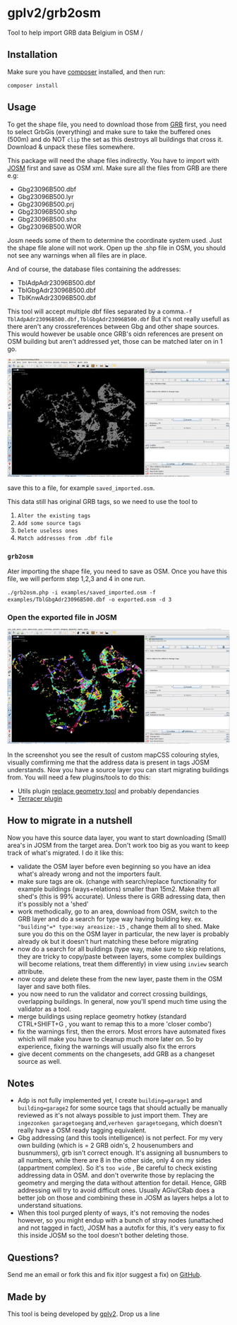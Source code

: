 gplv2/grb2osm
=========

Tool to help import GRB data Belgium in OSM
/

Installation
------------

Make sure you have [composer][1] installed, and then run:

    composer install


Usage
-----

To get the shape file, you need to download those from [GRB][6] first,  you need to select GrbGis (everything) and make sure to take the buffered ones (500m) and do NOT `clip` the set as this destroys all buildings that cross it.
Download & unpack these files somewhere.

This package will need the shape files indirectly. You have to import with [JOSM][3] first and save as OSM xml.
Make sure all the files from GRB are there e.g:

* Gbg23096B500.dbf
* Gbg23096B500.lyr
* Gbg23096B500.prj
* Gbg23096B500.shp
* Gbg23096B500.shx
* Gbg23096B500.WOR

Josm needs some of them to determine the coordinate system used.  Just the shape file alone will not work.
Open up the .shp file in OSM, you should not see any warnings when all files are in place.

And of course, the database files containing the addresses:

* TblAdpAdr23096B500.dbf
* TblGbgAdr23096B500.dbf
* TblKnwAdr23096B500.dbf

This tool will accept multiple dbf files separated by a comma.`-f TblAdpAdr23096B500.dbf,TblGbgAdr23096B500.dbf` But it's not really usefull as there aren't any crossreferences between Gbg and other shape sources. This would however be usable once GRB's oidn references are present on OSM building but aren't addressed yet, those can be matched later on in 1 go.

![Shape after import](/screenshots/importedshapes.png?raw=true "Imported shapes")

save this to a file, for example `saved_imported.osm`.

This data still has original GRB tags, so we need to use the tool to

1. `Alter the existing tags`
2. `Add some source tags`
3. `Delete useless ones`
4. `Match addresses from .dbf file`

### `grb2osm`

Ater importing the shape file, you need to save as OSM. Once you have this file, we will perform step 1,2,3 and 4 in one run.

    ./grb2osm.php -i examples/saved_imported.osm -f examples/TblGbgAdr23096B500.dbf -o exported.osm -d 3

### Open the exported file in JOSM

![Shape after import](/screenshots/parsed_exported.png?raw=true "Parsed shapes")

In the screenshot you see the result of custom mapCSS colouring styles, visually comfirming me that the address data is present in tags JOSM understands. Now you have a source layer you can start migrating buildings from.  You will need a few plugins/tools to do this:

* Utils plugin [replace geometry tool][4] and probably dependancies
* [Terracer plugin][5]


How to migrate in a nutshell
-----------------------------

Now you have this source data layer, you want to start downloading (Small) area's in JOSM from the target area.  Don't work too big as you want to keep track of what's migrated. I do it like this:

* validate the OSM layer before even beginning so you have an idea what's already wrong and not the importers fault.
* make sure tags are ok. (change with search/replace functionality for example buildings (ways+relations) smaller than 15m2.  Make them all shed's (this is 99% accurate).  Unless there is GRB adressing data, then it's possibly not a 'shed'
* work methodically, go to an area, download from OSM, switch to the GRB layer and do a search for type way having building key. ex. `"building"=* type:way areasize:-15` , change them all to shed.  Make sure you do this on the OSM layer in particular, the new layer is probably already ok but it doesn't hurt matching these before migrating
* now do a search for all buildings (type way, make sure to skip relations, they are tricky to copy/paste between layers, some complex buildings will become relations, treat them differently) in view using `inview` search attribute.
* now copy and delete these from the new layer, paste them in the OSM layer and save both files.
* you now need to run the validator and correct crossing buildings, overlapping buildings.   In general, now you'll spend much time using the validator as a tool.
* merge buildings using replace geometry hotkey (standard CTRL+SHIFT+G , you want to remap this to a more 'closer combo')
* fix the warnings first, then the errors.  Most errors have automated fixes which will make you have to cleanup much more later on.  So by experience, fixing the warnings will usually also fix the errors
* give decent comments on the changesets, add GRB as a changeset source as well.

Notes
-----
* Adp is not fully implemented yet, I create `building=garage1` and `building=garage2` for some source tags that should actually be manually reviewed as it's not always possible to just import them. They are `ingezonken garagetoegang` and,`verheven garagetoegang`, which doesn't really have a OSM ready tagging equivalent. 
* Gbg addressing (and this tools intelligence) is not perfect.  For my very own building (which is = 2 GRB oidn's, 2 housenumbers and busnummers), grb isn't correct enough.  It's assigning all busnumbers to all numbers, while there are 8 in the other side, only 4 on my sides (appartment complex).  So it's `too wide` ,  Be careful to check existing addressing data in OSM.  and don't overwrite those by replacing the geometry and merging the data without attention for detail.  Hence, GRB addressing will try to avoid difficult ones.  Usually AGiv/CRab does a better job on those and combining these in JOSM as layers helps a lot to understand situations.
* When this tool purged plenty of ways, it's not removing the nodes however, so you might endup with a bunch of stray nodes (unattached and not tagged in fact), JOSM has a autofix for this, it's very easy to fix this inside JOSM so the tool doesn't bother deleting those.

Questions?
----------

Send me an email or fork this and fix it(or suggest a fix) on [GitHub][2].


Made by
-------

This tool is being developed by [gplv2](http://byte-consult.be/). Drop us a line

[1]: http://getcomposer.org/
[2]: https://github.com/gplv2/grb2osm/issues/
[3]: https://josm.openstreetmap.de/
[4]: http://wiki.openstreetmap.org/wiki/JOSM/Plugins/utilsplugin2
[5]: http://wiki.openstreetmap.org/wiki/JOSM/Plugins/Terracer
[6]: https://download.agiv.be/
